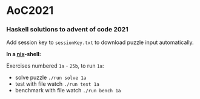 # AoC2021

### Haskell solutions to advent of code 2021

Add session key to `sessionKey.txt` to download puzzle input automatically.

**In a [nix](https://nixos.org/)-shell:**

Exercises numbered `1a` - `25b`, to run `1a`:

- solve puzzle `./run solve 1a`
- test with file watch `./run test 1a`
- benchmark with file watch `./run bench 1a`
